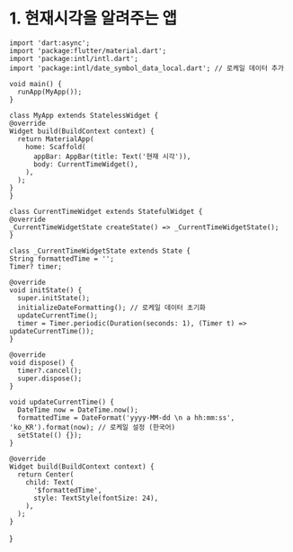 # 1. 현재시각을 알려주는 앱

    import 'dart:async';
    import 'package:flutter/material.dart';
    import 'package:intl/intl.dart';
    import 'package:intl/date_symbol_data_local.dart'; // 로케일 데이터 추가
  
    void main() {
      runApp(MyApp());
    }
  
    class MyApp extends StatelessWidget {
    @override
    Widget build(BuildContext context) {
      return MaterialApp(
        home: Scaffold(
          appBar: AppBar(title: Text('현재 시각')),
          body: CurrentTimeWidget(),
        ),
      );
    }
    }
  
    class CurrentTimeWidget extends StatefulWidget {
    @override
    _CurrentTimeWidgetState createState() => _CurrentTimeWidgetState();
    }
  
    class _CurrentTimeWidgetState extends State {
    String formattedTime = '';
    Timer? timer;
  
    @override
    void initState() {
      super.initState();
      initializeDateFormatting(); // 로케일 데이터 초기화
      updateCurrentTime();
      timer = Timer.periodic(Duration(seconds: 1), (Timer t) => updateCurrentTime());
    }
  
    @override
    void dispose() {
      timer?.cancel();
      super.dispose();
    }
  
    void updateCurrentTime() {
      DateTime now = DateTime.now();
      formattedTime = DateFormat('yyyy-MM-dd \n a hh:mm:ss', 'ko_KR').format(now); // 로케일 설정 (한국어)
      setState(() {});
    }
  
    @override
    Widget build(BuildContext context) {
      return Center(
        child: Text(
          '$formattedTime',
          style: TextStyle(fontSize: 24),
        ),
      );
    }
  }
